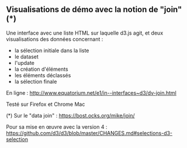 Visualisations de démo avec la notion de "join" (*)
-------

Une interface avec une liste HTML sur laquelle d3.js agit, et deux visualisations des données concernant :
* la sélection initiale dans la liste
* le dataset
* l'update
* la création d'éléments
* les éléments déclassés
* la sélection finale

En ligne : http://www.equatorium.net/e1/in--interfaces~d3/dv-join.html

Testé sur Firefox et Chrome Mac

(*) Sur le "data join" : https://bost.ocks.org/mike/join/

Pour sa mise en œuvre avec la version 4 : https://github.com/d3/d3/blob/master/CHANGES.md#selections-d3-selection
